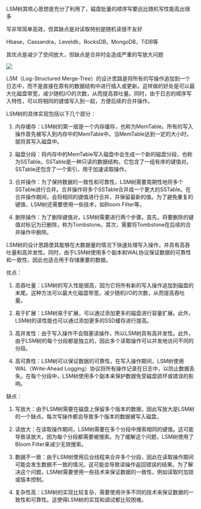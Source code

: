LSM树其核心思想是充分了利用了，磁盘批量的顺序写要远比随机写性能高出很多

写非常简单高效，但其缺点是对读取特别是随机读很不友好

Hbase，Cassandra，Leveldb，RocksDB，MongoDB，TiDB等



其优点是减少了空间放大，但缺点是合并时会造成严重的写放大问题



![](https://gitee.com/hxc8/images8/raw/master/img/202407191057962.jpg)



LSM（Log-Structured Merge-Tree）的设计思路是将所有的写操作追加到一个日志中，而不是直接在原有的数据结构中进行插入或更新。这样做的好处是可以最大化磁盘带宽，减少随机I/O的次数，从而提高吞吐量。同时，由于日志的顺序写入特性，可以将相同的键值写入到一起，方便后续的合并操作。

LSM树的具体实现包括以下几个部分：

1. 内存缓存：LSM树的第一层是一个内存缓存，也称为MemTable。所有的写入操作首先被写入到内存中的MemTable中。当MemTable达到一定的大小时，就将其写入磁盘中。

1. 磁盘分段：将内存中的MemTable写入磁盘中会生成一个新的磁盘分段，也称为SSTable。SSTable是一种只读的数据结构，它包含了一组有序的键值对。SSTable还包含了一个索引，用于加速读取操作。

1. 合并操作：为了保持数据的一致性和可靠性，LSM树需要周期性地将多个SSTable进行合并。合并操作将多个SSTable合并成一个更大的SSTable。在合并操作期间，会将相同的键值进行合并，并保留最新的值。为了避免重复的键值，LSM树还需要使用一些技术，如Bloom Filter等。

1. 删除操作：为了删除键值对，LSM树需要进行两个步骤。首先，将要删除的键值对标记为已删除，称为Tombstone。其次，需要将Tombstone在后续的合并操作中删除。

LSM树的设计思路使其能够在大数据量的情况下快速处理写入操作，并具有高吞吐量和高并发性。同时，由于LSM树使用多个副本和WAL协议保证数据的可靠性和一致性，因此也适合用于存储重要的数据。



优点：

1. 高吞吐量：LSM树的写入性能很高，因为它将所有新的写入操作追加到磁盘的末尾。这种方法可以最大化磁盘带宽，减少随机I/O的次数，从而提高吞吐量。

1. 易于扩展：LSM树易于扩展，可以通过添加更多的磁盘进行容量扩展。此外，LSM树的读性能也可以通过添加更多的SSD缓存进行提高。

1. 高并发性：由于写入操作不会阻塞读操作，所以LSM树具有高并发性。此外，由于LSM树的每个分段都是独立的，因此多个读取操作可以并发地访问不同的分段。

1. 高可靠性：LSM树可以保证数据的可靠性。在写入操作期间，LSM树使用WAL（Write-Ahead Logging）协议将所有操作记录在日志中，以防止数据丢失。在每个分段中，LSM树使用多个副本来保护数据免受磁盘损坏或错误的影响。

缺点：

1. 写放大：由于LSM树需要在磁盘上保留多个版本的数据，因此写放大是LSM树的一个缺点。每次写操作都会导致多个版本的数据被写入磁盘。

1. 读放大：在读取操作期间，LSM树需要在多个分段中搜索相同的键值。这可能导致读放大，因为每个分段都需要被搜索。为了缓解这个问题，LSM树使用了Bloom Filter来减少无效搜索。

1. 数据不一致：由于LSM树使用后台线程来合并多个分段，因此在读取操作期间可能会发生数据不一致的情况。这可能会导致读操作返回错误的结果。为了解决这个问题，LSM树需要使用一些技术来保证数据的一致性，例如读取时加锁或版本控制。

1. 复杂性高：LSM树的实现比较复杂，需要使用许多不同的技术来保证数据的一致性和可靠性。这使得LSM树的实现和调试都比较困难。



